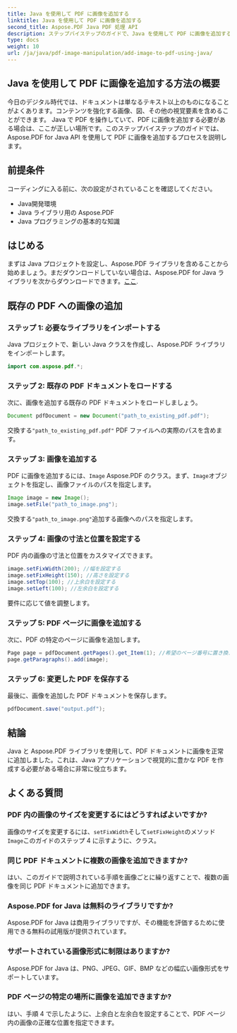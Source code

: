 ```yaml
---
title: Java を使用して PDF に画像を追加する
linktitle: Java を使用して PDF に画像を追加する
second_title: Aspose.PDF Java PDF 処理 API
description: ステップバイステップのガイドで、Java を使用して PDF に画像を追加する方法を学びましょう。 PDF ドキュメントをビジュアルで簡単に強化します。
type: docs
weight: 10
url: /ja/java/pdf-image-manipulation/add-image-to-pdf-using-java/
---
```


## Java を使用して PDF に画像を追加する方法の概要

今日のデジタル時代では、ドキュメントは単なるテキスト以上のものになることがよくあります。コンテンツを強化する画像、図、その他の視覚要素を含めることができます。 Java で PDF を操作していて、PDF に画像を追加する必要がある場合は、ここが正しい場所です。このステップバイステップのガイドでは、Aspose.PDF for Java API を使用して PDF に画像を追加するプロセスを説明します。

## 前提条件

コーディングに入る前に、次の設定がされていることを確認してください。

- Java開発環境
- Java ライブラリ用の Aspose.PDF
- Java プログラミングの基本的な知識

## はじめる

まずは Java プロジェクトを設定し、Aspose.PDF ライブラリを含めることから始めましょう。まだダウンロードしていない場合は、Aspose.PDF for Java ライブラリを次からダウンロードできます。[ここ](https://releases.aspose.com/pdf/java/).

## 既存の PDF への画像の追加

### ステップ 1: 必要なライブラリをインポートする

Java プロジェクトで、新しい Java クラスを作成し、Aspose.PDF ライブラリをインポートします。

```java
import com.aspose.pdf.*;
```

### ステップ 2: 既存の PDF ドキュメントをロードする

次に、画像を追加する既存の PDF ドキュメントをロードしましょう。

```java
Document pdfDocument = new Document("path_to_existing_pdf.pdf");
```

交換する`"path_to_existing_pdf.pdf"` PDF ファイルへの実際のパスを含めます。

### ステップ 3: 画像を追加する

PDF に画像を追加するには、`Image` Aspose.PDF のクラス。まず、`Image`オブジェクトを指定し、画像ファイルのパスを指定します。

```java
Image image = new Image();
image.setFile("path_to_image.png");
```

交換する`"path_to_image.png"`追加する画像へのパスを指定します。

### ステップ 4: 画像の寸法と位置を設定する

PDF 内の画像の寸法と位置をカスタマイズできます。

```java
image.setFixWidth(200); //幅を設定する
image.setFixHeight(150); //高さを設定する
image.setTop(100); //上余白を設定する
image.setLeft(100); //左余白を設定する
```

要件に応じて値を調整します。

### ステップ 5: PDF ページに画像を追加する

次に、PDF の特定のページに画像を追加します。

```java
Page page = pdfDocument.getPages().get_Item(1); //希望のページ番号に置き換えます
page.getParagraphs().add(image);
```

### ステップ 6: 変更した PDF を保存する

最後に、画像を追加した PDF ドキュメントを保存します。

```java
pdfDocument.save("output.pdf");
```

## 結論

Java と Aspose.PDF ライブラリを使用して、PDF ドキュメントに画像を正常に追加しました。これは、Java アプリケーションで視覚的に豊かな PDF を作成する必要がある場合に非常に役立ちます。

## よくある質問

### PDF 内の画像のサイズを変更するにはどうすればよいですか?

画像のサイズを変更するには、`setFixWidth`そして`setFixHeight`のメソッド`Image`このガイドのステップ 4 に示すように、クラス。

### 同じ PDF ドキュメントに複数の画像を追加できますか?

はい、このガイドで説明されている手順を画像ごとに繰り返すことで、複数の画像を同じ PDF ドキュメントに追加できます。

### Aspose.PDF for Java は無料のライブラリですか?

Aspose.PDF for Java は商用ライブラリですが、その機能を評価するために使用できる無料の試用版が提供されています。

### サポートされている画像形式に制限はありますか?

Aspose.PDF for Java は、PNG、JPEG、GIF、BMP などの幅広い画像形式をサポートしています。

### PDF ページの特定の場所に画像を追加できますか?

はい、手順 4 で示したように、上余白と左余白を設定することで、PDF ページ内の画像の正確な位置を指定できます。